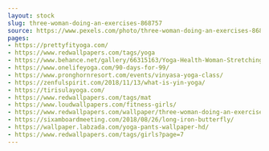 ```yaml
---
layout: stock
slug: three-woman-doing-an-exercises-868757
source: https://www.pexels.com/photo/three-woman-doing-an-exercises-868757/
pages:
- https://prettyfityoga.com/
- https://www.redwallpapers.com/tags/yoga
- https://www.behance.net/gallery/66315163/Yoga-Health-Woman-Stretching
- https://www.onelifeyoga.com/90-days-for-99/
- https://www.pronghornresort.com/events/vinyasa-yoga-class/
- https://zenfulspirit.com/2018/11/13/what-is-yin-yoga/
- https://tirisulayoga.com/
- https://www.redwallpapers.com/tags/mat
- https://www.loudwallpapers.com/fitness-girls/
- https://www.redwallpapers.com/wallpaper/three-woman-doing-an-exercises-free-stock-photo-image-wallpaper
- https://sixamboardmeeting.com/2018/08/26/long-iron-butterfly/
- https://wallpaper.labzada.com/yoga-pants-wallpaper-hd/
- https://www.redwallpapers.com/tags/girls?page=7
---
```

